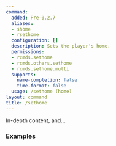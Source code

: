 ```yaml
---
command:
  added: Pre-0.2.7
  aliases:
  - shome
  - rsethome
  configuration: []
  description: Sets the player's home.
  permissions:
  - rcmds.sethome
  - rcmds.others.sethome
  - rcmds.sethome.multi
  supports:
    name-completion: false
    time-format: false
  usage: /sethome (home)
layout: command
title: /sethome
---
```


In-depth content, and...

### Examples

